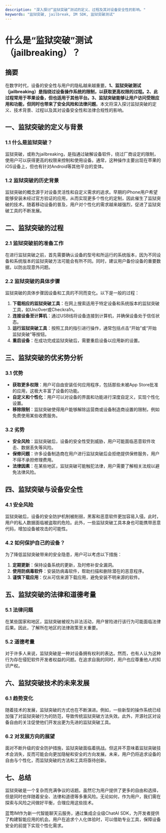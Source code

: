 ```yaml
---
description: "深入探讨“监狱突破”测试的定义、过程及其对设备安全性的影响。"
keywords: "监狱突破, jailbreak, IM SDK, 监狱突破测试"
---
```

# 什么是“监狱突破”测试（jailbreaking）？

## 摘要

在数字时代，设备的安全性与用户的隐私越来越重要。**1、监狱突破测试（jailbreaking）是指绕过设备操作系统的限制，以获取更高权限的过程。2、此过程常用于苹果设备，但也适用于其他平台。3、监狱突破能够让用户访问受限应用和功能，但同时也带来了安全风险和法律问题**。本文将深入探讨监狱突破的定义、技术背景、过程以及其对设备安全性和法律合规性的影响。

## 一、监狱突破的定义与背景

### 1.1 什么是监狱突破？

监狱突破，或称为jailbreaking，是指通过破解设备软件，绕过厂商设定的限制，使用户可以获得更高的权限来控制和使用设备。通常，这种操作主要出现在苹果的iOS设备上，但也有针对Android等其他平台的变体。

### 1.2 监狱突破的历史背景

监狱突破的概念源于对设备灵活性和自定义需求的追求。早期的iPhone用户希望能够安装未经过官方验证的应用，从而实现更多个性化的定制，因此催生了监狱突破的技术。随着移动设备的普及，用户对个性化的需求越来越强烈，促进了监狱突破工具的不断发展。

## 二、监狱突破的过程

### 2.1 监狱突破前的准备工作

在进行监狱突破之前，首先需要确认设备的型号和所运行的系统版本，因为不同设备和系统版本的监狱突破方法可能会有所不同。同时，建议用户备份设备的重要数据，以防出现意外问题。

### 2.2 监狱突破的具体步骤

监狱突破的具体步骤因设备和工具的不同而变化。以下是一般的过程：

1. **下载相应的监狱突破工具**：在网上搜索适用于特定设备和系统版本的监狱突破工具，如Unc0ver或Checkra1n。
2. **连接设备至计算机**：通过USB线将设备连接到计算机，并确保设备处于信任状态。
3. **运行监狱突破工具**：按照工具的指引进行操作，通常包括点击“开始”或“开始监狱突破”等按钮。
4. **重启设备**：在成功完成监狱突破后，需要重启设备以应用新的设置。

## 三、监狱突破的优劣势分析

### 3.1 优势

- **获取更多权限**：用户可自由安装任何应用程序，包括那些未被App Store批准的应用，这极大丰富了设备的功能。
- **自定义和个性化**：用户可以对设备的界面和功能进行深度自定义，实现个性化设置。
- **移除限制**：监狱突破使得用户能够解除运营商或设备制造商设置的限制，例如免费使用某些收费服务。

### 3.2 劣势

- **安全风险**：监狱突破后，设备的安全性受到威胁，用户可能面临恶意软件攻击、数据丢失等风险。
- **保修问题**：许多设备制造商在用户进行监狱突破后会拒绝提供保修服务，用户不得不承担修理费用。
- **法律因素**：在某些地区，监狱突破可能触犯法律，用户需要了解相关法规以避免法律风险。

## 四、监狱突破与设备安全性

### 4.1 安全风险

监狱突破后，设备的安全防护机制被削弱，黑客和恶意软件更加容易入侵。此时，用户的私人数据面临被盗取的危险。此外，一些监狱突破工具本身也可能携带恶意代码，增加设备被攻击的可能性。

### 4.2 如何保护自己的设备？

为了降低监狱突破带来的安全隐患，用户可以考虑以下措施：

1. **定期更新**：保持设备系统的更新，及时修补安全漏洞。
2. **使用防病毒软件**：安装防病毒软件，帮助扫描和删除潜在的恶意程序。
3. **谨慎下载应用**：仅从可信来源下载应用，避免安装不明来源的软件。

## 五、监狱突破的法律和道德考量

### 5.1 法律问题

在某些国家和地区，监狱突破被视为非法活动，用户冒险进行该行为可能面临法律后果。因此，了解所在地区的法律政策至关重要。

### 5.2 道德考量

对于许多人来说，监狱突破是一种对设备拥有权利的表达。然而，也有人认为这种行为存在侵犯软件开发者权益的问题。在追求自我的同时，用户也应尊重他人的知识产权。

## 六、监狱突破技术的未来发展

### 6.1 趋势变化

随着技术的发展，监狱突破的方式也在不断演进。例如，一些新型的操作系统已经加强了对监狱突破行为的防范，导致传统监狱突破方法失效。此外，开源社区对设备自由的关注促使他们开发出更为先进的监狱突破工具。

### 6.2 对发展方向的展望

面对不断升级的安全防护措施，监狱突破面临着挑战。但这并不意味着监狱突破技术会消失，反而可能会向更加隐秘和安全的方向发展。未来，用户仍将追求设备的自由与个性化，而监狱突破的方法和工具将亟待创新。

## 七、总结

监狱突破是一个复杂而充满争议的话题。虽然它为用户提供了更多的自由和选择，但是同时也伴随着安全、法律和道德等多重风险。无论如何，作为用户，我们需在探索与风险之间做好平衡，合理应用这些技术。

蓝莺IM作为新一代智能聊天云服务，通过集成企业级ChatAI SDK，为开发者提供了构建智能应用的机会。用户在追求个人化体验时，可以借助专业工具，保障设备安全的前提下实现个性化需求。
